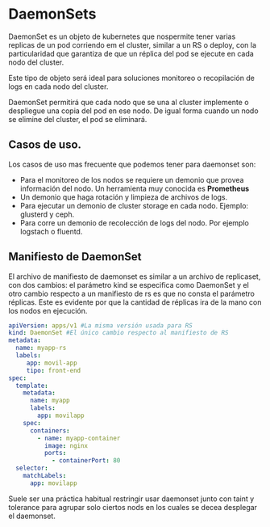 # DaemonSets

DaemonSet es un objeto de kubernetes que nospermite tener varias replicas de un pod corriendo em el cluster, similar a un RS o deploy, con la particularidad que garantiza de que un réplica del pod se ejecute en cada nodo del cluster.

Este tipo de objeto será ideal para soluciones monitoreo o recopilación de logs en cada nodo del cluster.

DaemonSet permitirá que cada nodo que se una al cluster implemente o despliegue una copia del pod en ese nodo. De igual forma cuando un nodo se elimine del cluster, el pod se eliminará. 

## Casos de uso.

Los casos de uso mas frecuente que podemos tener para daemonset son:

- Para el monitoreo de los nodos se requiere un demonio que provea información del nodo. Un herramienta muy conocida es **Prometheus**
- Un demonio que haga rotación y limpieza de archivos de logs.
- Para ejecutar un demonio de cluster storage en cada nodo. Ejemplo: glusterd y ceph.
- Para corre un demonio de recolección de logs del nodo. Por ejemplo logstach o fluentd.

## Manifiesto de DaemonSet

El archivo de manifiesto de daemonset es similar a un archivo de replicaset, con dos cambios: el parámetro kind se especifica como DaemonSet y el otro cambio respecto a un manifiesto de rs es que no consta el parámetro réplicas. Este es evidente por que la cantidad de réplicas ira de la mano con los nodos en ejecución. 

~~~yaml
apiVersion: apps/v1 #La misma versión usada para RS
kind: DaemonSet #El único cambio respecto al manifiesto de RS
metadata:
  name: myapp-rs
  labels:
     app: movil-app
     tipo: front-end
spec:
  template:
    metadata:
      name: myapp
      labels:
        app: movilapp
    spec:
      containers:
        - name: myapp-container
          image: nginx
          ports:
            - containerPort: 80
  selector:
    matchLabels:
      app: movilapp
~~~

Suele ser una práctica habitual restringir usar daemonset junto con taint y tolerance para agrupar solo ciertos nods en los cuales se decea desplegar el daemonset.


